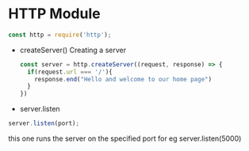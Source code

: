 # HTTP Module

```js
const http = require('http');
```

* createServer() Creating a server
  ```js
  const server = http.createServer((request, response) => {
    if(request.url === '/'){
      response.end("Hello and welcome to our home page")
    }
  })
  ```
* server.listen
```js
server.listen(port);
```
this one runs the server on the specified port for eg server.listen(5000)
```
